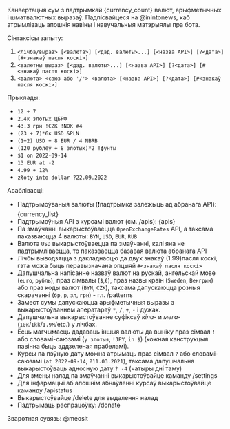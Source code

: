 Канвертацыя сум з падтрымкай {currency_count} валют, арыфметычных і шматвалютных выразаў.
Падпісвайцеся на @inintonews, каб атрымліваць апошнія навіны і навучальныя матэрыялы пра бота.

Сінтаксісы запыту:
1) `<лічба/выраз> [<валюта>] [<дад. валюты>...] [<назва API>] [?<дата>] [#<знакаў пасля коскі>]`
2) `<валютны выраз> [<дад. валюты>...] [<назва API>] [?<дата>] [#<знакаў пасля коскі>]`
3) `<валюта> <саюз або '/'> <валюта> [<назва API>] [?<дата>] [#<знакаў пасля коскі>]`


Прыклады:
- `12 + 7`
- `2.4к злотых ЦБРФ`
- `43.3 грн !CZK !NOK #4`
- `(23 + 7)*6к USD &PLN`
- `(1+2) USD + 8 EUR / 4 NBRB`
- `(120 рублёў + 8 злотых)*2 !фунты`
- `$1 on 2022-09-14`
- `13 EUR at -2`
- `4.99 + 12%`
- `złoty into dollar ?22.09.2022`

Асаблівасці:
- Падтрымоўваныя валюты (❗падтрымка залежыць ад абранага API): {currency_list}
- Падтрымоўныя API з курсамі валют (см. /apis): {apis}
- Па змаўчанні выкарыстоўваецца `OpenExchangeRates` API, а таксама паказваюцца 4 валюты: `BYN`, `USD`, `EUR`, `RUB`
- Валюта `USD` выкарыстоўваецца па змаўчанні, калі яна не падтрымліваецца, то паказваецца базавая валюта абранага API 
- Лічбы выводзяцца з дакладнасцю да двух знакаў (1.99)пасля коскі, гэта можа быць перавызначана опцыяй `#<знакаў пасля коскі>`  
- Дапушчальна напісанне назваў валют на рускай, ангельскай мове (`euro`, `рубль`), праз сімвалы (`$`,`€`), праз назвы краін (`Sweden`, `Венгрии`) або праз коды валют (`BYN`, `CZK`), таксама дапускаюцца розныя скарачэнні (`бр`, `р`, `зл`, `грн`) - гл. /patterns
- Замест сумы дапускаюцца арыфметычныя выразы з выкарыстоўваннем аператараў `*`, `/`, `+`, `-` і дужак.
- Дапушчальна выкарыстоўванне суфіксаў _кіла-_ и _мега-_ (`10к`/`1kk`/`1.9M`/etc.) у лічбах.
- Ёсць магчымасць дадаваць іншыя валюты да выніку праз сімвал `!` або словамі-саюзамі (`у злотыя`, `!JPY`, `in $`) (кожная канструкцыя павінна быць аддзеленая прабеламі).
- Курсы па пэўную дату можна атрымаць праз сімвал `?` або словамі-саюзамі (`at 2022-09-14`, `?11.03.2021`), таксама дапушчальна выкарыстоўваць адносную дату `? -4` (чатыры дні таму)
- Для змены налад па змаўчанні выкарыстоўвайце каманду /settings
- Для інфармацыі аб апошнім абнаўленні курсаў выкарыстоўвайце каманду /apistatus
- Выкарыстоўвайце /delete для выдалення налад
- Падтрымаць распрацоўку: /donate

Зваротная сувязь: @meosit
